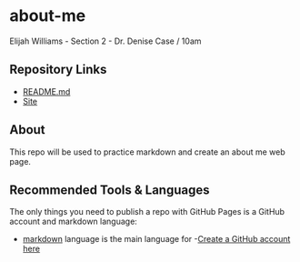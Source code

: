 # about-me


Elijah Williams - Section 2 - Dr. Denise Case / 10am
## Repository Links
- [README.md](https://github.com/ekwilliams015/about-me)
- [Site](https://ekwilliams015.github.io/about-me/)


## About
This repo will be used to practice markdown and create an about me web page. 

## Recommended Tools & Languages
The only things you need to publish a repo with GitHub Pages is a GitHub account and markdown language:
  - [markdown](https://help.github.com/en/github/writing-on-github/basic-writing-and-formatting-syntax) language is the main language for 
  -[Create a GitHub account here](https://github.com/join?source=header-home)

